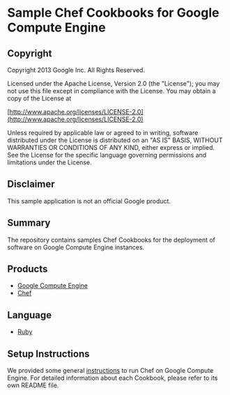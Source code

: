 Sample Chef Cookbooks for Google Compute Engine
===============================================

Copyright
---------

Copyright 2013 Google Inc. All Rights Reserved.

Licensed under the Apache License, Version 2.0 (the "License");
you may not use this file except in compliance with the License.
You may obtain a copy of the License at

[http://www.apache.org/licenses/LICENSE-2.0](http://www.apache.org/licenses/LICENSE-2.0)

Unless required by applicable law or agreed to in writing, software
distributed under the License is distributed on an "AS IS" BASIS,
WITHOUT WARRANTIES OR CONDITIONS OF ANY KIND, either express or implied.
See the License for the specific language governing permissions and
limitations under the License.


Disclaimer
----------

This sample application is not an official Google product.

Summary
--------

The repository contains samples Chef Cookbooks for the deployment of software
on Google Compute Engine instances.

Products
--------
- [Google Compute Engine ][1]
- [Chef][2]

Language
--------

- [Ruby][3]

Setup Instructions
------------------

We provided some general [instructions](INSTRUCTIONS.md) to run Chef on Google
Compute Engine. For detailed information about each Cookbook, please refer to
its own README file.

[1]: https://developers.google.com/compute/
[2]: https://wiki.opscode.com
[3]: https://www.ruby-lang.org/en/
